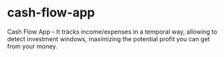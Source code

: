 # cash-flow-app
Cash Flow App - It tracks income/expenses in a temporal way, allowing to detect investment windows, maximizing the potential profit you can get from your money.

